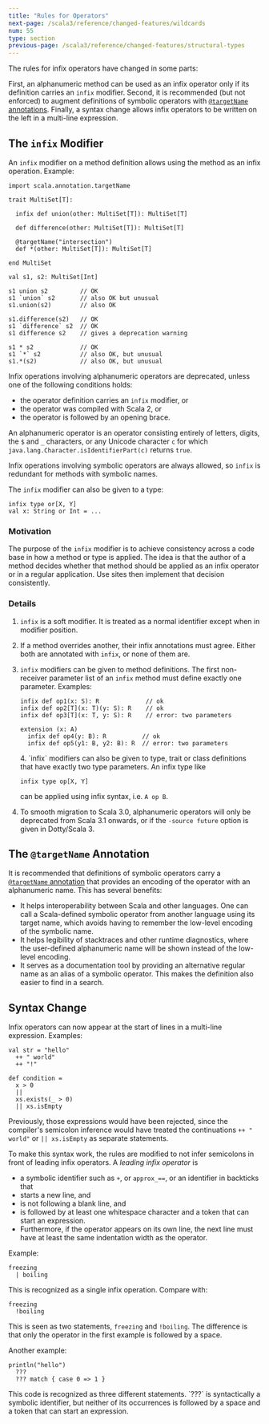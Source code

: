 ```yaml
---
title: "Rules for Operators"
next-page: /scala3/reference/changed-features/wildcards
num: 55
type: section
previous-page: /scala3/reference/changed-features/structural-types
---
```


<!-- THIS FILE HAS BEEN GENERATED BY SCALADOC PREPROCESSOR.
    The whole process of generation the docs can be found under this README: https://github.com/lampepfl/dotty/blob/master/docs/README.md
    The source file can be found here https://github.com/lampepfl/dotty/edit/master/docs/docs/reference/changed-features/operators.md
    NOTE THAT ANY CHANGES TO THIS FILE WILL BE OVERRIDEN BY PREPROCESSOR.
-->

The rules for infix operators have changed in some parts:

First, an alphanumeric method can be used as an infix operator only if its definition carries an `infix` modifier. Second, it is recommended (but not enforced) to
augment definitions of symbolic operators with [`@targetName` annotations](../other-new-features/targetName.html). Finally,
a syntax change allows infix operators to be written on the left in a multi-line expression.

## The `infix` Modifier

An `infix` modifier on a method definition allows using the method as an infix operation. Example:

<div class="snippet" scala-snippet ><div class="buttons"></div><pre><code class="language-scala"><span id="0" class="" >import scala.annotation.targetName
</span><span id="1" class="" >
</span><span id="2" class="" >trait MultiSet[T]:
</span><span id="3" class="" >
</span><span id="4" class="" >  infix def union(other: MultiSet[T]): MultiSet[T]
</span><span id="5" class="" >
</span><span id="6" class="" >  def difference(other: MultiSet[T]): MultiSet[T]
</span><span id="7" class="" >
</span><span id="8" class="" >  @targetName(&quot;intersection&quot;)
</span><span id="9" class="" >  def *(other: MultiSet[T]): MultiSet[T]
</span><span id="10" class="" >
</span><span id="11" class="" >end MultiSet
</span><span id="12" class="" >
</span><span id="13" class="" >val s1, s2: MultiSet[Int]
</span><span id="14" class="" >
</span><span id="15" class="" >s1 union s2         // OK
</span><span id="16" class="" >s1 `union` s2       // also OK but unusual
</span><span id="17" class="" >s1.union(s2)        // also OK
</span><span id="18" class="" >
</span><span id="19" class="" >s1.difference(s2)   // OK
</span><span id="20" class="" >s1 `difference` s2  // OK
</span><span id="21" class="" >s1 difference s2    // gives a deprecation warning
</span><span id="22" class="" >
</span><span id="23" class="" >s1 * s2             // OK
</span><span id="24" class="" >s1 `*` s2           // also OK, but unusual
</span><span id="25" class="" >s1.*(s2)            // also OK, but unusual
</span></code></pre></div>

Infix operations involving alphanumeric operators are deprecated, unless
one of the following conditions holds:

- the operator definition carries an `infix` modifier, or
- the operator was compiled with Scala 2, or
- the operator is followed by an opening brace.

An alphanumeric operator is an operator consisting entirely of letters, digits, the `$` and `_` characters, or
any Unicode character `c` for which `java.lang.Character.isIdentifierPart(c)` returns `true`.

Infix operations involving symbolic operators are always allowed, so `infix` is redundant for methods with symbolic names.

The `infix` modifier can also be given to a type:

<div class="snippet" scala-snippet ><div class="buttons"></div><pre><code class="language-scala"><span id="0" class="" >infix type or[X, Y]
</span><span id="1" class="" >val x: String or Int = ...
</span></code></pre></div>

### Motivation

The purpose of the `infix` modifier is to achieve consistency across a code base in how a method or type is applied. The idea is that the author of a method decides whether that method should be applied as an infix operator or in a regular application. Use sites then implement that decision consistently.

### Details

1. `infix` is a soft modifier. It is treated as a normal identifier except when in modifier position.

2. If a method overrides another, their infix annotations must agree. Either both are annotated with `infix`, or none of them are.

3. `infix` modifiers can be given to method definitions. The first non-receiver parameter list of an `infix` method must define exactly one parameter. Examples:

   <div class="snippet" scala-snippet ><div class="buttons"></div><pre><code class="language-scala"><span id="0" class="" >infix def op1(x: S): R             // ok
   </span><span id="1" class="" >infix def op2[T](x: T)(y: S): R    // ok
   </span><span id="2" class="" >infix def op3[T](x: T, y: S): R    // error: two parameters
   </span><span id="3" class="" >
   </span><span id="4" class="" >extension (x: A)
   </span><span id="5" class="" >  infix def op4(y: B): R          // ok
   </span><span id="6" class="" >  infix def op5(y1: B, y2: B): R  // error: two parameters
   </span></code></pre></div>4. `infix` modifiers can also be given to type, trait or class definitions that have exactly two type parameters. An infix type like

   <div class="snippet" scala-snippet ><div class="buttons"></div><pre><code class="language-scala"><span id="0" class="" >infix type op[X, Y]
   </span></code></pre></div>

   can be applied using infix syntax, i.e. `A op B`.

5. To smooth migration to Scala 3.0, alphanumeric operators will only be deprecated from Scala 3.1 onwards,
   or if the `-source future` option is given in Dotty/Scala 3.

## The `@targetName` Annotation

It is recommended that definitions of symbolic operators carry a [`@targetName` annotation](../other-new-features/targetName.html) that provides an encoding of the operator with an alphanumeric name. This has several benefits:

- It helps interoperability between Scala and other languages. One can call
  a Scala-defined symbolic operator from another language using its target name,
  which avoids having to remember the low-level encoding of the symbolic name.
- It helps legibility of stacktraces and other runtime diagnostics, where the
  user-defined alphanumeric name will be shown instead of the low-level encoding.
- It serves as a documentation tool by providing an alternative regular name
  as an alias of a symbolic operator. This makes the definition also easier
  to find in a search.

## Syntax Change

Infix operators can now appear at the start of lines in a multi-line expression. Examples:

<div class="snippet" scala-snippet ><div class="buttons"></div><pre><code class="language-scala"><span id="0" class="" >val str = &quot;hello&quot;
</span><span id="1" class="" >  ++ &quot; world&quot;
</span><span id="2" class="" >  ++ &quot;!&quot;
</span><span id="3" class="" >
</span><span id="4" class="" >def condition =
</span><span id="5" class="" >  x &gt; 0
</span><span id="6" class="" >  ||
</span><span id="7" class="" >  xs.exists(_ &gt; 0)
</span><span id="8" class="" >  || xs.isEmpty
</span></code></pre></div>

Previously, those expressions would have been rejected, since the compiler's semicolon inference
would have treated the continuations `++ " world"` or `|| xs.isEmpty` as separate statements.

To make this syntax work, the rules are modified to not infer semicolons in front of leading infix operators.
A _leading infix operator_ is
- a symbolic identifier such as `+`, or `approx_==`, or an identifier in backticks that
- starts a new line, and
- is not following a blank line, and
- is followed by at least one whitespace character and a token that can start an expression.
- Furthermore, if the operator appears on its own line, the next line must have at least
  the same indentation width as the operator.

Example:

<div class="snippet" scala-snippet ><div class="buttons"></div><pre><code class="language-scala"><span id="0" class="" >freezing
</span><span id="1" class="" >  | boiling
</span></code></pre></div>

This is recognized as a single infix operation. Compare with:

<div class="snippet" scala-snippet ><div class="buttons"></div><pre><code class="language-scala"><span id="0" class="" >freezing
</span><span id="1" class="" >  !boiling
</span></code></pre></div>

This is seen as two statements, `freezing` and `!boiling`. The difference is that only the operator in the first example
is followed by a space.

Another example:

<div class="snippet" scala-snippet ><div class="buttons"></div><pre><code class="language-scala"><span id="0" class="" >println(&quot;hello&quot;)
</span><span id="1" class="" >  ???
</span><span id="2" class="" >  ??? match { case 0 =&gt; 1 }
</span></code></pre></div>This code is recognized as three different statements. `???` is syntactically a symbolic identifier, but
neither of its occurrences is followed by a space and a token that can start an expression.

